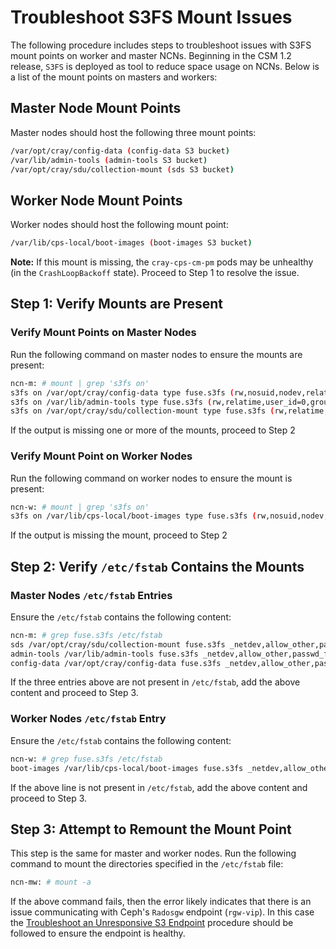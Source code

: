 # Troubleshoot S3FS Mount Issues

The following procedure includes steps to troubleshoot issues with S3FS mount points on worker and master NCNs. Beginning in the CSM 1.2 release, `S3FS` is deployed as tool to reduce space usage on NCNs. Below is a list of the mount points on masters and workers:

## Master Node Mount Points

Master nodes should host the following three mount points:

```bash
/var/opt/cray/config-data (config-data S3 bucket)
/var/lib/admin-tools (admin-tools S3 bucket)
/var/opt/cray/sdu/collection-mount (sds S3 bucket)
```

## Worker Node Mount Points

Worker nodes should host the following mount point:

```bash
/var/lib/cps-local/boot-images (boot-images S3 bucket)
```

**Note:** If this mount is missing, the `cray-cps-cm-pm` pods may be unhealthy (in the `CrashLoopBackoff` state).  Proceed to Step 1 to resolve the issue.

## Step 1: Verify Mounts are Present

### Verify Mount Points on Master Nodes

Run the following command on master nodes to ensure the mounts are present:

```bash
ncn-m: # mount | grep 's3fs on'
s3fs on /var/opt/cray/config-data type fuse.s3fs (rw,nosuid,nodev,relatime,user_id=0,group_id=0)
s3fs on /var/lib/admin-tools type fuse.s3fs (rw,relatime,user_id=0,group_id=0,allow_other)
s3fs on /var/opt/cray/sdu/collection-mount type fuse.s3fs (rw,relatime,user_id=0,group_id=0,allow_other)
```

If the output is missing one or more of the mounts, proceed to Step 2

### Verify Mount Point on Worker Nodes

Run the following command on worker nodes to ensure the mount is present:

```bash
ncn-w: # mount | grep 's3fs on'
s3fs on /var/lib/cps-local/boot-images type fuse.s3fs (rw,nosuid,nodev,relatime,user_id=0,group_id=0)
```

If the output is missing the mount, proceed to Step 2

## Step 2: Verify `/etc/fstab` Contains the Mounts

### Master Nodes `/etc/fstab` Entries

Ensure the `/etc/fstab` contains the following content:

```bash
ncn-m: # grep fuse.s3fs /etc/fstab
sds /var/opt/cray/sdu/collection-mount fuse.s3fs _netdev,allow_other,passwd_file=/root/.sds.s3fs,url=http://rgw-vip.nmn,use_path_request_style,use_cache=/var/lib/s3fs_cache,check_cache_dir_exist,use_xattr,uid=2370,gid=2370,umask=0007,allow_other 0 0
admin-tools /var/lib/admin-tools fuse.s3fs _netdev,allow_other,passwd_file=/root/.admin-tools.s3fs,url=http://rgw-vip.nmn,use_path_request_style,use_cache=/var/lib/s3fs_cache,check_cache_dir_exist,use_xattr 0 0
config-data /var/opt/cray/config-data fuse.s3fs _netdev,allow_other,passwd_file=/root/.config-data.s3fs,url=http://rgw-vip.nmn,use_path_request_style,use_xattr 0 0
```

If the three entries above are not present in `/etc/fstab`, add the above content and proceed to Step 3.

### Worker Nodes `/etc/fstab` Entry

Ensure the `/etc/fstab` contains the following content:

```bash
ncn-w: # grep fuse.s3fs /etc/fstab
boot-images /var/lib/cps-local/boot-images fuse.s3fs _netdev,allow_other,passwd_file=/root/.ims.s3fs,url=http://rgw-vip.nmn,use_path_request_style,use_cache=/var/lib/s3fs_cache,check_cache_dir_exist,use_xattr 0 0
```

If the above line is not present in `/etc/fstab`, add the above content and proceed to Step 3.

## Step 3: Attempt to Remount the Mount Point

This step is the same for master and worker nodes.  Run the following command to mount the directories specified in the `/etc/fstab` file:

```bash
ncn-mw: # mount -a
```

If the above command fails, then the error likely indicates that there is an issue communicating with Ceph's `Radosgw` endpoint (`rgw-vip`).
In this case the [Troubleshoot an Unresponsive S3 Endpoint](Troubleshoot_an_Unresponsive_S3_Endpoint.md) procedure should be followed to ensure the endpoint is healthy.
